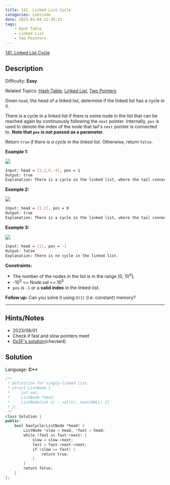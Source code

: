 ```yaml
---
title: 141. Linked List Cycle
categories: Leetcode
date: 2023-01-04 12:39:23
tags:
    - Hash Table
    - Linked List
    - Two Pointers
---
```


[141\. Linked List Cycle](https://leetcode.com/problems/linked-list-cycle/)

## Description

Difficulty: **Easy**

Related Topics: [Hash Table](https://leetcode.com/tag/hash-table/), [Linked List](https://leetcode.com/tag/linked-list/), [Two Pointers](https://leetcode.com/tag/two-pointers/)

Given `head`, the head of a linked list, determine if the linked list has a cycle in it.

There is a cycle in a linked list if there is some node in the list that can be reached again by continuously following the `next` pointer. Internally, `pos` is used to denote the index of the node that tail's `next` pointer is connected to. **Note that `pos` is not passed as a parameter**.

Return `true` _if there is a cycle in the linked list_. Otherwise, return `false`.

**Example 1:**

![](https://assets.leetcode.com/uploads/2018/12/07/circularlinkedlist.png)

```bash
Input: head = [3,2,0,-4], pos = 1
Output: true
Explanation: There is a cycle in the linked list, where the tail connects to the 1st node (0-indexed).
```

**Example 2:**

![](https://assets.leetcode.com/uploads/2018/12/07/circularlinkedlist_test2.png)

```bash
Input: head = [1,2], pos = 0
Output: true
Explanation: There is a cycle in the linked list, where the tail connects to the 0th node.
```

**Example 3:**

![](https://assets.leetcode.com/uploads/2018/12/07/circularlinkedlist_test3.png)

```bash
Input: head = [1], pos = -1
Output: false
Explanation: There is no cycle in the linked list.
```

**Constraints:**

* The number of the nodes in the list is in the range [0, 10<sup>4</sup>].
* -10<sup>5</sup> <= Node.val <= 10<sup>5</sup>
* `pos` is `-1` or a **valid index** in the linked-list.

**Follow up:** Can you solve it using `O(1)` (i.e. constant) memory?

---

## Hints/Notes

* 2023/08/01
* Check if fast and slow pointers meet
* [0x3F's solution](https://leetcode.cn/problems/linked-list-cycle/solutions/1999269/mei-xiang-ming-bai-yi-ge-shi-pin-jiang-t-c4sw/)(checked)

## Solution

Language: **C++**

```C++
/**
 * Definition for singly-linked list.
 * struct ListNode {
 *     int val;
 *     ListNode *next;
 *     ListNode(int x) : val(x), next(NULL) {}
 * };
 */
class Solution {
public:
    bool hasCycle(ListNode *head) {
        ListNode *slow = head, *fast = head;
        while (fast && fast->next) {
            slow = slow->next;
            fast = fast->next->next;
            if (slow == fast) {
                return true;
            }
        }
        return false;
    }
};
```
